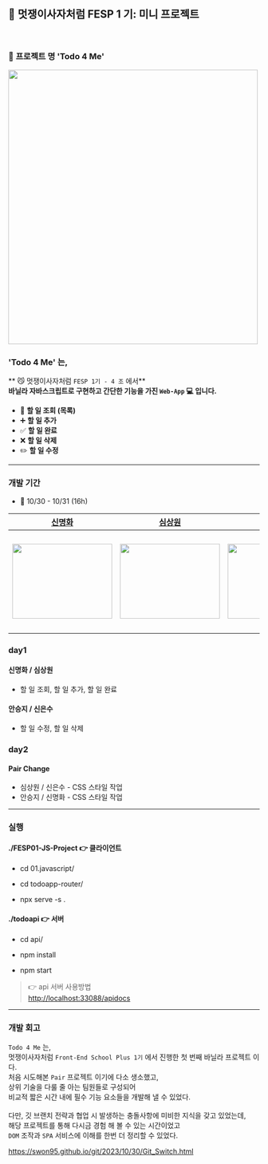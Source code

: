 ## 🦁 멋쟁이사자처럼 FESP 1 기: 미니 프로젝트

<br/>

### 📃 **프로젝트 명 'Todo 4 Me'**

<div align="left">
  
  <img src="https://blog.kakaocdn.net/dn/bgBT2t/btszAm1JNip/qmnAqq9EijYX63nEx6QI10/img.gif" width="500" height="550">
  
</div>

### 'Todo 4 Me' 는,
** 😼 멋쟁이사자처럼 `FESP 1기 - 4 조` 에서**<br />
**바닐라 자바스크립트로 구현하고 간단한 기능을 가진 `Web-App` 💻 입니다.**

-   👀 **할 일 조회 (목록)**
-   ➕ **할 일 추가**
-   ✅ **할 일 완료**
-   ❌ **할 일 삭제**
-   ✏️ **할 일 수정**

---

### 개발 기간

-   📆 10/30 - 10/31 (16h)

|                         [신명화](https://github.com/MyoungHwaShin)                          |                            [심상원](https://github.com/ssb1565b)                            |                              [안승지](https://github.com/s-ja)                              |                            [신은수](https://github.com/ShinEun9)                            |
| :-----------------------------------------------------------------------------------------: | :-----------------------------------------------------------------------------------------: | :-----------------------------------------------------------------------------------------: | :-----------------------------------------------------------------------------------------: |
| <img width="200" height="150" src="https://avatars.githubusercontent.com/u/73214037?v=4" /> | <img width="200" height="150" src="https://avatars.githubusercontent.com/u/96659041?v=4" /> | <img width="200" height="150" src="https://avatars.githubusercontent.com/u/69342971?v=4" /> | <img width="200" height="200" src="https://avatars.githubusercontent.com/u/75666099?v=4" /> |

### day1 

#### 신명화 / 심상원

- 할 일 조회, 할 일 추가, 할 일 완료
 
#### 안승지 / 신은수

- 할 일 수정, 할 일 삭제

### day2 

#### Pair Change
- 심상원 / 신은수 - CSS 스타일 작업
- 안승지 / 신명화 - CSS 스타일 작업

---

### 실행

#### ./FESP01-JS-Project 👉 클라이언트

-   cd 01.javascript/

-   cd todoapp-router/

-   npx serve -s .

#### ./todoapi 👉 서버

-   cd api/

-   npm install

-   npm start

> 👉 api 서버 사용방법<br><http://localhost:33088/apidocs>

---

### 개발 회고

`Todo 4 Me` 는,<br>
멋쟁이사자처럼 `Front-End School Plus 1기` 에서 진행한 첫 번째 바닐라 프로젝트 이다.<bR>
처음 시도해본 `Pair` 프로젝트 이기에 다소 생소했고,<br>
상위 기술을 다룰 줄 아는 팀원들로 구성되어<br>
비교적 짧은 시간 내에 필수 기능 요소들을 개발해 낼 수 있었다.<br>
<br>
다만, 깃 브랜치 전략과 협업 시 발생하는 충돌사항에 미비한 지식을 갖고 있었는데,<br>
해당 프로젝트를 통해 다시금 경험 해 볼 수 있는 시간이었고<br>
`DOM` 조작과 `SPA` 서비스에 이해를 한번 더 정리할 수 있었다.

<https://swon95.github.io/git/2023/10/30/Git_Switch.html>
